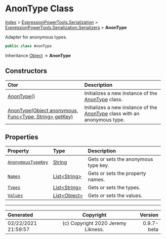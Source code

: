 ﻿# AnonType Class

[Index](../index.md) > [ExpressionPowerTools.Serialization](ExpressionPowerTools.Serialization.a.md) > [ExpressionPowerTools.Serialization.Serializers](ExpressionPowerTools.Serialization.Serializers.n.md) > **AnonType**

Adapter for anonymous types.

```csharp
public class AnonType
```

Inheritance [Object](https://docs.microsoft.com/dotnet/api/system.object) → **AnonType**

## Constructors

| Ctor | Description |
| :-- | :-- |
| [AnonType()](ExpressionPowerTools.Serialization.Serializers.AnonType.ctor.md#anontype) | Initializes a new instance of the [AnonType](ExpressionPowerTools.Serialization.Serializers.AnonType.cs.md) class. |
| [AnonType(Object anonymous, Func&lt;Type, String> getKey)](ExpressionPowerTools.Serialization.Serializers.AnonType.ctor.md#anontypeobject-anonymous-functype-string-getkey) | Initializes a new instance of the [AnonType](ExpressionPowerTools.Serialization.Serializers.AnonType.cs.md) class            with an anonymous type. |
## Properties

| Property | Type | Description |
| :-- | :-- | :-- |
| [`AnonymousTypeKey`](ExpressionPowerTools.Serialization.Serializers.AnonType.AnonymousTypeKey.prop.md) | [String](https://docs.microsoft.com/dotnet/api/system.string) | Gets or sets the anonymous type key. |
| [`Names`](ExpressionPowerTools.Serialization.Serializers.AnonType.Names.prop.md) | [List&lt;String>](https://docs.microsoft.com/dotnet/api/system.collections.generic.list-1) | Gets or sets the property names. |
| [`Types`](ExpressionPowerTools.Serialization.Serializers.AnonType.Types.prop.md) | [List&lt;String>](https://docs.microsoft.com/dotnet/api/system.collections.generic.list-1) | Gets or sets the types. |
| [`Values`](ExpressionPowerTools.Serialization.Serializers.AnonType.Values.prop.md) | [List&lt;Object>](https://docs.microsoft.com/dotnet/api/system.collections.generic.list-1) | Gets or sets the values. |


---

| Generated | Copyright | Version |
| :-- | :-: | --: |
| 02/22/2021 21:59:57 | (c) Copyright 2020 Jeremy Likness. | 0.9.7-beta |
